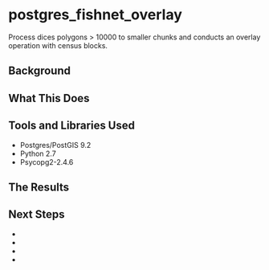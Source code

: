 <h1><b>postgres_fishnet_overlay</b></h1>
Process dices polygons > 10000 to smaller chunks and conducts an overlay operation with census blocks.

<b>Background</b>
--------------------------


<b>What This Does</b>
--------------------------


<b>Tools and Libraries Used</b>
--------------------------
* Postgres/PostGIS 9.2
* Python 2.7
* Psycopg2-2.4.6

<b>The Results</b>
--------------------------


<b>Next Steps</b>
--------------------------

* 
* 
* 
* 


